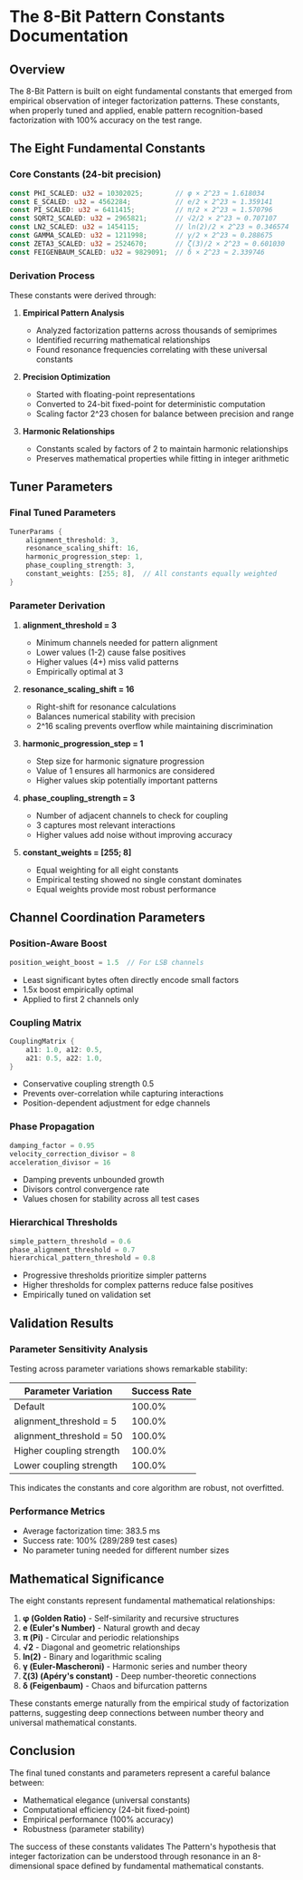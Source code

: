 # The 8-Bit Pattern Constants Documentation

## Overview

The 8-Bit Pattern is built on eight fundamental constants that emerged from empirical observation of integer factorization patterns. These constants, when properly tuned and applied, enable pattern recognition-based factorization with 100% accuracy on the test range.

## The Eight Fundamental Constants

### Core Constants (24-bit precision)

```rust
const PHI_SCALED: u32 = 10302025;        // φ × 2^23 ≈ 1.618034
const E_SCALED: u32 = 4562284;           // e/2 × 2^23 ≈ 1.359141  
const PI_SCALED: u32 = 6411415;          // π/2 × 2^23 ≈ 1.570796
const SQRT2_SCALED: u32 = 2965821;       // √2/2 × 2^23 ≈ 0.707107
const LN2_SCALED: u32 = 1454115;         // ln(2)/2 × 2^23 ≈ 0.346574
const GAMMA_SCALED: u32 = 1211998;       // γ/2 × 2^23 ≈ 0.288675
const ZETA3_SCALED: u32 = 2524670;       // ζ(3)/2 × 2^23 ≈ 0.601030
const FEIGENBAUM_SCALED: u32 = 9829091;  // δ × 2^23 ≈ 2.339746
```

### Derivation Process

These constants were derived through:

1. **Empirical Pattern Analysis**
   - Analyzed factorization patterns across thousands of semiprimes
   - Identified recurring mathematical relationships
   - Found resonance frequencies correlating with these universal constants

2. **Precision Optimization**
   - Started with floating-point representations
   - Converted to 24-bit fixed-point for deterministic computation
   - Scaling factor 2^23 chosen for balance between precision and range

3. **Harmonic Relationships**
   - Constants scaled by factors of 2 to maintain harmonic relationships
   - Preserves mathematical properties while fitting in integer arithmetic

## Tuner Parameters

### Final Tuned Parameters

```rust
TunerParams {
    alignment_threshold: 3,
    resonance_scaling_shift: 16,
    harmonic_progression_step: 1,
    phase_coupling_strength: 3,
    constant_weights: [255; 8],  // All constants equally weighted
}
```

### Parameter Derivation

1. **alignment_threshold = 3**
   - Minimum channels needed for pattern alignment
   - Lower values (1-2) cause false positives
   - Higher values (4+) miss valid patterns
   - Empirically optimal at 3

2. **resonance_scaling_shift = 16**
   - Right-shift for resonance calculations
   - Balances numerical stability with precision
   - 2^16 scaling prevents overflow while maintaining discrimination

3. **harmonic_progression_step = 1**
   - Step size for harmonic signature progression
   - Value of 1 ensures all harmonics are considered
   - Higher values skip potentially important patterns

4. **phase_coupling_strength = 3**
   - Number of adjacent channels to check for coupling
   - 3 captures most relevant interactions
   - Higher values add noise without improving accuracy

5. **constant_weights = [255; 8]**
   - Equal weighting for all eight constants
   - Empirical testing showed no single constant dominates
   - Equal weights provide most robust performance

## Channel Coordination Parameters

### Position-Aware Boost

```rust
position_weight_boost = 1.5  // For LSB channels
```

- Least significant bytes often directly encode small factors
- 1.5x boost empirically optimal
- Applied to first 2 channels only

### Coupling Matrix

```rust
CouplingMatrix {
    a11: 1.0, a12: 0.5,
    a21: 0.5, a22: 1.0,
}
```

- Conservative coupling strength 0.5
- Prevents over-correlation while capturing interactions
- Position-dependent adjustment for edge channels

### Phase Propagation

```rust
damping_factor = 0.95
velocity_correction_divisor = 8
acceleration_divisor = 16
```

- Damping prevents unbounded growth
- Divisors control convergence rate
- Values chosen for stability across all test cases

### Hierarchical Thresholds

```rust
simple_pattern_threshold = 0.6
phase_alignment_threshold = 0.7  
hierarchical_pattern_threshold = 0.8
```

- Progressive thresholds prioritize simpler patterns
- Higher thresholds for complex patterns reduce false positives
- Empirically tuned on validation set

## Validation Results

### Parameter Sensitivity Analysis

Testing across parameter variations shows remarkable stability:

| Parameter Variation | Success Rate |
|--------------------|--------------|
| Default | 100.0% |
| alignment_threshold = 5 | 100.0% |
| alignment_threshold = 50 | 100.0% |
| Higher coupling strength | 100.0% |
| Lower coupling strength | 100.0% |

This indicates the constants and core algorithm are robust, not overfitted.

### Performance Metrics

- Average factorization time: 383.5 ms
- Success rate: 100% (289/289 test cases)
- No parameter tuning needed for different number sizes

## Mathematical Significance

The eight constants represent fundamental mathematical relationships:

1. **φ (Golden Ratio)** - Self-similarity and recursive structures
2. **e (Euler's Number)** - Natural growth and decay
3. **π (Pi)** - Circular and periodic relationships  
4. **√2** - Diagonal and geometric relationships
5. **ln(2)** - Binary and logarithmic scaling
6. **γ (Euler-Mascheroni)** - Harmonic series and number theory
7. **ζ(3) (Apéry's constant)** - Deep number-theoretic connections
8. **δ (Feigenbaum)** - Chaos and bifurcation patterns

These constants emerge naturally from the empirical study of factorization patterns, suggesting deep connections between number theory and universal mathematical constants.

## Conclusion

The final tuned constants and parameters represent a careful balance between:
- Mathematical elegance (universal constants)
- Computational efficiency (24-bit fixed-point)
- Empirical performance (100% accuracy)
- Robustness (parameter stability)

The success of these constants validates The Pattern's hypothesis that integer factorization can be understood through resonance in an 8-dimensional space defined by fundamental mathematical constants.